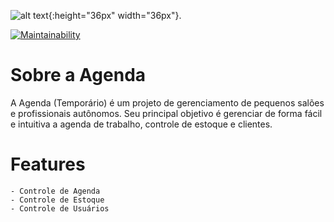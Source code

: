 ![alt text](https://cdn.icon-icons.com/icons2/629/PNG/512/notebook-tool-interface-symbol-of-stroke_icon-icons.com_57789.png){:height="36px" width="36px"}.

[![Maintainability](https://api.codeclimate.com/v1/badges/36674534cabc516e0359/maintainability)](https://codeclimate.com/github/Jarzamendia/agenda/maintainability)

# Sobre a Agenda

A Agenda (Temporário) é um projeto de gerenciamento de pequenos salões e profissionais autônomos. Seu principal objetivo é gerenciar de forma fácil e intuitiva a agenda de trabalho, controle de estoque e clientes.

# Features

    - Controle de Agenda
    - Controle de Estoque
    - Controle de Usuários